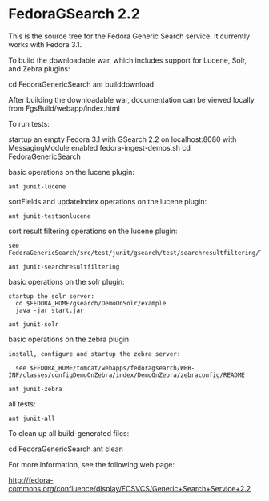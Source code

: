 # FedoraGSearch 2.2

This is the source tree for the Fedora Generic Search service.
It currently works with Fedora 3.1.

To build the downloadable war, which includes
support for Lucene, Solr, and Zebra plugins:

  cd FedoraGenericSearch
  ant builddownload

After building the downloadable war, documentation
can be viewed locally from FgsBuild/webapp/index.html

To run tests:

  startup an empty Fedora 3.1 with GSearch 2.2 on localhost:8080 with MessagingModule enabled
  fedora-ingest-demos.sh
  cd FedoraGenericSearch
  
  basic operations on the lucene plugin:
  
    ant junit-lucene
  
  sortFields and updateIndex operations on the lucene plugin:
  
    ant junit-testsonlucene
    
  sort result filtering operations on the lucene plugin:
  
    see FedoraGenericSearch/src/test/junit/gsearch/test/searchresultfiltering/TestSearchResultFiltering.java
  
    ant junit-searchresultfiltering
    
  basic operations on the solr plugin:
  
    startup the solr server:
      cd $FEDORA_HOME/gsearch/DemoOnSolr/example
      java -jar start.jar
      
    ant junit-solr
    
  basic operations on the zebra plugin:
  
    install, configure and startup the zebra server:
    
      see $FEDORA_HOME/tomcat/webapps/fedoragsearch/WEB-INF/classes/configDemoOnZebra/index/DemoOnZebra/zebraconfig/README

    ant junit-zebra
    
  all tests:
  
    ant junit-all

To clean up all build-generated files:

  cd FedoraGenericSearch
  ant clean

For more information, see the following web page:

http://fedora-commons.org/confluence/display/FCSVCS/Generic+Search+Service+2.2
